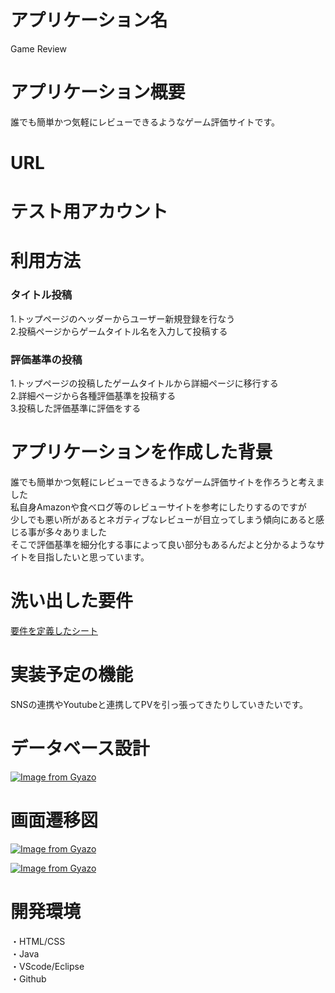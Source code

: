 # アプリケーション名

Game Review

# アプリケーション概要

誰でも簡単かつ気軽にレビューできるようなゲーム評価サイトです。

# URL

# テスト用アカウント

# 利用方法

### タイトル投稿

1.トップページのヘッダーからユーザー新規登録を行なう<br>
2.投稿ページからゲームタイトル名を入力して投稿する<br>

### 評価基準の投稿

1.トップページの投稿したゲームタイトルから詳細ページに移行する<br>
2.詳細ページから各種評価基準を投稿する<br>
3.投稿した評価基準に評価をする<br>

# アプリケーションを作成した背景

誰でも簡単かつ気軽にレビューできるようなゲーム評価サイトを作ろうと考えました<br>
私自身Amazonや食べログ等のレビューサイトを参考にしたりするのですが<br>少しでも悪い所があるとネガティブなレビューが目立ってしまう傾向にあると感じる事が多々ありました<br>
そこで評価基準を細分化する事によって良い部分もあるんだよと分かるようなサイトを目指したいと思っています。

# 洗い出した要件

[要件を定義したシート](https://docs.google.com/spreadsheets/d/17TTOlsw2V_Em366VBEqWCuHJKIHR_3Y4KYgbR5R76gk/edit#gid=982722306)

# 実装予定の機能

SNSの連携やYoutubeと連携してPVを引っ張ってきたりしていきたいです。

# データベース設計

[![Image from Gyazo](https://i.gyazo.com/aaec77a11f058a98909f6e838dd7361d.png)](https://gyazo.com/aaec77a11f058a98909f6e838dd7361d)

# 画面遷移図

[![Image from Gyazo](https://i.gyazo.com/dee5747a3cb941738ad5be44a1fb2e42.png)](https://gyazo.com/dee5747a3cb941738ad5be44a1fb2e42)

[![Image from Gyazo](https://i.gyazo.com/185a991e7e65b8989a4ca419d53e1598.png)](https://gyazo.com/185a991e7e65b8989a4ca419d53e1598)

# 開発環境

・HTML/CSS<br>
・Java<br>
・VScode/Eclipse<br>
・Github<br>